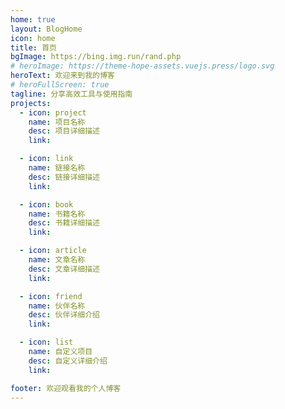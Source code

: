 ```yaml
---
home: true
layout: BlogHome
icon: home
title: 首页
bgImage: https://bing.img.run/rand.php
# heroImage: https://theme-hope-assets.vuejs.press/logo.svg
heroText: 欢迎来到我的博客
# heroFullScreen: true
tagline: 分享高效工具与使用指南
projects:
  - icon: project
    name: 项目名称
    desc: 项目详细描述
    link: 

  - icon: link
    name: 链接名称
    desc: 链接详细描述
    link: 

  - icon: book
    name: 书籍名称
    desc: 书籍详细描述
    link: 

  - icon: article
    name: 文章名称
    desc: 文章详细描述
    link: 

  - icon: friend
    name: 伙伴名称
    desc: 伙伴详细介绍
    link: 

  - icon: list
    name: 自定义项目
    desc: 自定义详细介绍
    link: 

footer: 欢迎观看我的个人博客
---
```


